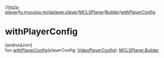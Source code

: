 //[mcls-player](../../../../index.md)/[tv.mycujoo.mclsplayer.player](../../index.md)/[MCLSPlayer](../index.md)/[Builder](index.md)/[withPlayerConfig](with-player-config.md)

# withPlayerConfig

[androidJvm]\
fun [withPlayerConfig](with-player-config.md)(playerConfig: [VideoPlayerConfig](../../../tv.mycujoo.mclsplayer.player.config/-video-player-config/index.md)): [MCLSPlayer.Builder](index.md)
